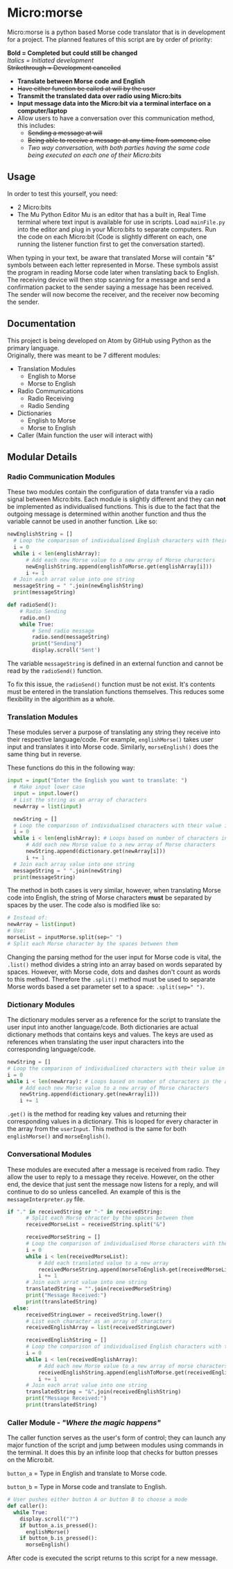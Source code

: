 # Micro:morse
Micro:morse is a python based Morse code translator that is in development for a project. The planned features of this script are by order of priority:

**Bold = Completed but could still be changed**
<br>
_Italics = Initiated development_
<br>
~~Strikethrough = Development cancelled~~

- **Translate between Morse code and English**
- ~~Have either function be called at will by the user~~
- **Transmit the translated data over radio using Micro:bits**
- **Input message data into the Micro:bit via a terminal interface on a computer/laptop**
- Allow users to have a conversation over this communication method, this includes:
  - ~~Sending a message at will~~
  - ~~Being able to receive a message at any time from someone else~~
  - _Two way conversation, with both parties having the same code being executed on each one of their Micro:bits_

## Usage
In order to test this yourself, you need:
- 2 Micro:bits
- The Mu Python Editor
Mu is an editor that has a built in, Real Time terminal where text input is available for use in scripts. Load ``mainFile.py`` into the editor and plug in your Micro:bits to separate computers. Run the code on each Micro:bit (Code is slightly different on each, one running the listener function first to get the conversation started).

When typing in your text, be aware that translated Morse will contain "&" symbols between each letter represented in Morse. These symbols assist the program in reading Morse code later when translating back to English. The receiving device will then stop scanning for a message and send a confirmation packet to the sender saying a message has been received. The sender will now become the receiver, and the receiver now becoming the sender.

## Documentation
This project is being developed on Atom by GitHub using Python as the primary language.
<br>
Originally, there was meant to be 7 different modules:
- Translation Modules
  - English to Morse
  - Morse to English
- Radio Communications
  - Radio Receiving
  - Radio Sending
- Dictionaries
  - English to Morse
  - Morse to English
- Caller (Main function the user will interact with)

## Modular Details

### Radio Communication Modules
These two modules contain the configuration of data transfer via a radio signal between Micro:bits. Each module is slightly different and they can **not** be implemented as individualised functions. This is due to the fact that the outgoing message is determined within another function and thus the variable cannot be used in another function. Like so:
```python
newEnglishString = []
  # Loop the comparison of individualised English characters with their value in Morse
  i = 0
  while i < len(englishArray):
      # Add each new Morse value to a new array of Morse characters
      newEnglishString.append(englishToMorse.get(englishArray[i]))
      i += 1
  # Join each arrat value into one string
  messageString = " ".join(newEnglishString)
  print(messageString)
```
```python
def radioSend():
    # Radio Sending
    radio.on()
    while True:
        # Send radio message
        radio.send(messageString)
        print("Sending")
        display.scroll('Sent')
```
The variable ``messageString`` is defined in an external function and cannot be read by the ``radioSend()`` function.

To fix this issue, the ``radioSend()`` function must be not exist. It's contents must be entered in the translation functions themselves. This reduces some flexibility in the algorithim as a whole.
### Translation Modules
These modules server a purpose of translating any string they receive into their respective language/code. For example, ``englishMorse()`` takes user input and translates it into Morse code. Similarly, ``morseEnglish()`` does the same thing but in reverse.

These functions do this in the following way:
```python
input = input("Enter the English you want to translate: ")
  # Make input lower case
  input = input.lower()
  # List the string as an array of characters
  newArray = list(input)

  newString = []
  # Loop the comparison of individualised characters with their value in the target language.
  i = 0
  while i < len(englishArray): # Loops based on number of characters in the array.
      # Add each new Morse value to a new array of Morse characters
      newString.append(dictionary.get(newArray[i]))
      i += 1
  # Join each array value into one string
  messageString = " ".join(newString)
  print(messageString)
```
The method in both cases is very similar, however, when translating Morse code into English, the string of Morse characters **must** be separated by spaces by the user. The code also is modified like so:
```python
# Instead of:
newArray = list(input)
# Use:
morseList = inputMorse.split(sep=" ")
# Split each Morse character by the spaces between them
```
Changing the parsing method for the user input for Morse code is vital, the `.list()` method divides a string into an array based on words separated by spaces.
However, with Morse code, dots and dashes don't count as words to this method. Therefore the `.split()` method must be used to separate Morse words based a set parameter set to a space: `.split(sep=" ")`.
### Dictionary Modules
 The dictionary modules server as a reference for the script to translate the user input into another language/code. Both dictionaries are actual dictionary methods that contains keys and values. The keys are used as references when translating the user input characters into the corresponding language/code.
```python
newString = []
# Loop the comparison of individualised characters with their value in the target language.
i = 0
while i < len(newArray): # Loops based on number of characters in the array.
    # Add each new Morse value to a new array of Morse characters
    newString.append(dictionary.get(newArray[i]))
    i += 1
```
`.get()` is the method for reading key values and returning their corresponding values in a dictionary. This is looped for every character in the array from the `userInput`. This method is the same for both `englishMorse()` and `morseEnglish()`.

### Conversational Modules
These modules are executed after a message is received from radio. They allow the user to reply to a message they receive. However, on the other end, the device that just sent the message now listens for a reply, and will continue to do so unless cancelled.
An example of this is the `messageInterpreter.py` file.
```python
if "." in receivedString or "-" in receivedString:
      # Split each Morse chracter by the spaces between them
      receivedMorseList = receivedString.split("&")

      receivedMorseString = []
      # Loop the comparison of individualised Morse characters with their value in English
      i = 0
      while i < len(receivedMorseList):
          # Add each translated value to a new array
          receivedMorseString.append(morseToEnglish.get(receivedMorseList[i]))
          i += 1
      # Join each arrat value into one string
      translatedString = "".join(receivedMorseString)
      print("Message Received:")
      print(translatedString)
  else:
      receivedStringLower = receivedString.lower()
      # List each character as an array of characters
      receivedEnglishArray = list(receivedStringLower)

      receivedEnglishString = []
      # Loop the comparison of individualised English characters with their value in Morse
      i = 0
      while i < len(receivedEnglishArray):
          # Add each new Morse value to a new array of morse characters
          receivedEnglishString.append(englishToMorse.get(receivedEnglishArray[i]))
          i += 1
      # Join each arrat value into one string
      translatedString = "&".join(receivedEnglishString)
      print("Message Received:")
      print(translatedString)
```

### Caller Module - _"Where the magic happens"_
The caller function serves as the user's form of control; they can launch any major function of the script and jump between modules using commands in the terminal. It does this by an infinite loop that checks for button presses on the Micro:bit.

`button_a` = Type in English and translate to Morse code.

`button_b` = Type in Morse code and translate to English.

```python
# User pushes either button A or button B to choose a mode
def caller():
  while True:
    display.scroll("?")
    if button_a.is_pressed():
      englishMorse()
    if button_b.is_pressed():
      morseEnglish()
```
After code is executed the script returns to this script for a new message.
